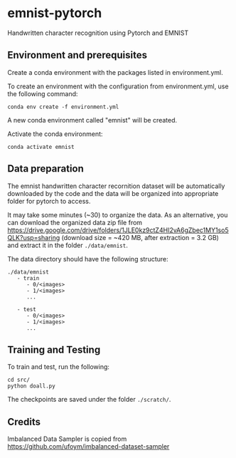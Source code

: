 # emnist-pytorch
Handwritten character recognition using Pytorch and EMNIST

## Environment and prerequisites

Create a conda environment with the packages listed in environment.yml.

To create an environment with the configuration from environment.yml, use the following command:

```
conda env create -f environment.yml
```

A new conda environment called "emnist" will be created.

Activate the conda environment:

```
conda activate emnist
```

## Data preparation

The emnist handwritten character recornition dataset will be automatically 
downloaded by the code and the data will be organized into appropriate folder for pytorch to access.

It may take some minutes (~30) to organize the data. 
As an alternative, you can download the organized data zip file from https://drive.google.com/drive/folders/1JLE0kz9ctZ4HI2vA6gZbec1MY1so5QLK?usp=sharing 
(download size = ~420 MB, after extraction = 3.2 GB) and extract it in the folder `./data/emnist`.

The data directory should have the following structure:

```
./data/emnist
   - train
      - 0/<images>
      - 1/<images>
      ...

   - test
      - 0/<images>
      - 1/<images>
      ...

```


## Training and Testing

To train and test, run the following:
```
cd src/
python doall.py
```

The checkpoints are saved under the folder `./scratch/`.


## Credits

Imbalanced Data Sampler is copied from https://github.com/ufoym/imbalanced-dataset-sampler
